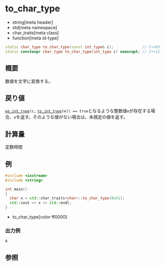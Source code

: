 # to_char_type
* string[meta header]
* std[meta namespace]
* char_traits[meta class]
* function[meta id-type]

```cpp
static char_type to_char_type(const int_type& c);             // C++03
static constexpr char_type to_char_type(int_type c) noexcept; // C++11
```

## 概要
数値を文字に変換する。


## 戻り値
[`eq_int_type`](eq_int_type.md)`(c,` [`to_int_type`](to_int_type.md)`(e)) == true`となるような整数値`e`が存在する場合、`e`を返す。そのような値がない場合は、未規定の値を返す。


## 計算量
定数時間


## 例
```cpp example
#include <iostream>
#include <string>

int main()
{
  char x = std::char_traits<char>::to_char_type(0x41);
  std::cout << x << std::endl;
}
```
* to_char_type[color ff0000]

### 出力例
```
A
```

## 参照
